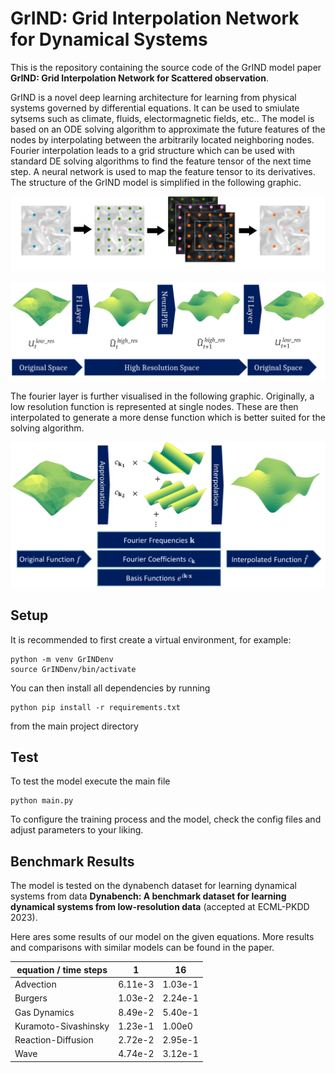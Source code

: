 # GrIND: Grid Interpolation Network for Dynamical Systems

This is the repository containing the source code of the GrIND model paper __GrIND: Grid Interpolation Network for Scattered observation__.

GrIND is a novel deep learning architecture for learning from physical systems governed by differential equations. It can be used to smiulate sytsems such as climate, fluids, electormagnetic fields, etc..
The model is based on an ODE solving algorithm to approximate the future features of the nodes by interpolating between the arbitrarily located neighboring nodes.
Fourier interpolation leads to a grid structure which can be used with standard DE solving algorithms to find the feature tensor of the next time step.
A neural network is used to map the feature tensor to its derivatives.
The structure of the GrIND model is simplified in the following graphic.

![GrIND pictogram](Img/GrIND.png)

![GrIND 1](Img/figure1.png)

The fourier layer is further visualised in the following graphic.
Originally, a low resolution function is represented at single nodes.
These are then interpolated to generate a more dense function which is better suited for the solving algorithm.

![GrIND Layer](Img/fourier_layer.png)

## Setup
It is recommended to first create a virtual environment, for example:

    python -m venv GrINDenv
    source GrINDenv/bin/activate

You can then install all dependencies by running 

    python pip install -r requirements.txt

from the main project directory

## Test
To test the model execute the main file

    python main.py

To configure the training process and the model, check the config files and adjust parameters to your liking.

## Benchmark Results
The model is tested on the dynabench dataset for learning dynamical systems from data __Dynabench: A benchmark dataset for learning dynamical systems from low-resolution data__ (accepted at ECML-PKDD 2023).

Here ares some results of our model on the given equations. More results and comparisons with similar models can be found in the paper.

| equation / time steps| 1          | 16         |
|----------------------|------------|------------|
| Advection            | 6.11e-3    | 1.03e-1    |
| Burgers              | 1.03e-2    | 2.24e-1    |
| Gas Dynamics         | 8.49e-2    | 5.40e-1    |
| Kuramoto-Sivashinsky | 1.23e-1    | 1.00e0     |
| Reaction-Diffusion   | 2.72e-2    | 2.95e-1    |
| Wave                 | 4.74e-2    | 3.12e-1    |